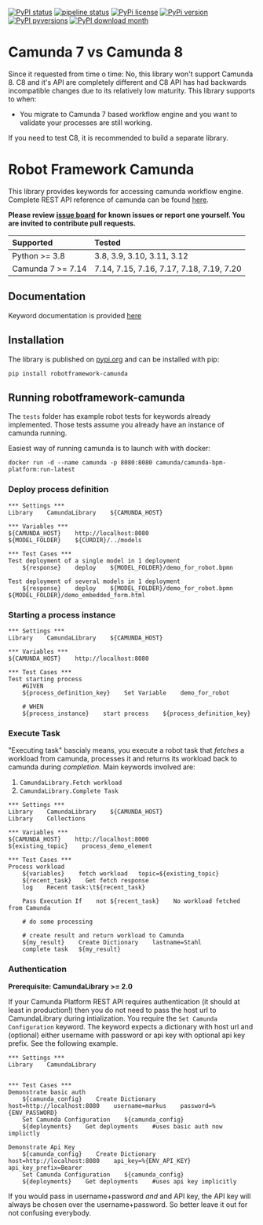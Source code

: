 [![PyPI status](https://img.shields.io/pypi/status/robotframework-camunda.svg)](https://pypi.python.org/pypi/robotframework-camunda/) [![pipeline status](https://gitlab.com/robotframework-camunda-demos/robotframework-camunda-mirror/badges/master/pipeline.svg)](https://gitlab.com/robotframework-camunda-demos/robotframework-camunda-mirror/-/commits/master) [![PyPi license](https://badgen.net/pypi/license/robotframework-camunda/)](https://pypi.com/project/robotframework-camunda/) [![PyPi version](https://badgen.net/pypi/v/robotframework-camunda/)](https://pypi.org/project/robotframework-camunda) [![PyPI pyversions](https://img.shields.io/pypi/pyversions/robotframework-camunda.svg)](https://pypi.python.org/pypi/robotframework-camunda/) [![PyPI download month](https://img.shields.io/pypi/dm/robotframework-camunda.svg)](https://pypi.python.org/pypi/robotframework-camunda/) 

# Camunda 7 vs Camunda 8
Since it requested from time o time: No, this library won't support Camunda 8. C8 and it's API are completely different and C8 API has had backwards incompatible changes due to its relatively low maturity. This library supports to when:
- You migrate to Camunda 7 based workflow engine and you want to validate your processes are still working.

If you need to test C8, it is recommended to build a separate library.

# Robot Framework Camunda

This library provides keywords for accessing camunda workflow engine. Complete REST API reference of camunda 
can be found [here](https://docs.camunda.org/manual/7.14/reference/rest/).

**Please review [issue board](https://github.com/MarketSquare/robotframework-camunda/issues) for 
known issues or report one yourself. You are invited to contribute pull requests.**

| Supported | Tested |
| :----- | :----- |
| Python >= 3.8 | 3.8, 3.9, 3.10, 3.11, 3.12 |
| Camunda 7 >= 7.14 | 7.14, 7.15, 7.16, 7.17, 7.18, 7.19, 7.20 |

## Documentation

Keyword documentation is provided [here](https://robotframework-camunda-demos.gitlab.io/robotframework-camunda-mirror/latest/keywords/camundalibrary)

## Installation

The library is published on [pypi.org](https://pypi.org/project/robotframework-camunda/) and can be installed with pip:

```shell
pip install robotframework-camunda
```

## Running robotframework-camunda
The `tests` folder has example robot tests for keywords already implemented. Those tests assume you already have an 
instance of camunda running.

Easiest way of running camunda is to launch with with docker:
```shell
docker run -d --name camunda -p 8080:8080 camunda/camunda-bpm-platform:run-latest
```

### Deploy process definition

```robot
*** Settings ***
Library    CamundaLibrary    ${CAMUNDA_HOST}

*** Variables ***
${CAMUNDA_HOST}    http://localhost:8080
${MODEL_FOLDER}    ${CURDIR}/../models

*** Test Cases ***
Test deployment of a single model in 1 deployment
    ${response}    deploy    ${MODEL_FOLDER}/demo_for_robot.bpmn

Test deployment of several models in 1 deployment
    ${response}    deploy    ${MODEL_FOLDER}/demo_for_robot.bpmn    ${MODEL_FOLDER}/demo_embedded_form.html
```

### Starting a process instance

```robot
*** Settings ***
Library    CamundaLibrary    ${CAMUNDA_HOST}

*** Variables ***
${CAMUNDA_HOST}    http://localhost:8080

*** Test Cases ***
Test starting process
    #GIVEN
    ${process_definition_key}    Set Variable    demo_for_robot

    # WHEN
    ${process_instance}    start process    ${process_definition_key}
```

### Execute Task
"Executing task" bascialy means, you execute a robot task that *fetches* a workload from camunda, processes it and 
returns its workload back to camunda during *completion*. Main keywords involved are:
1. `CamundaLibrary.Fetch workload`
1. `CamundaLibrary.Complete Task`

```robot
*** Settings ***
Library    CamundaLibrary    ${CAMUNDA_HOST}
Library    Collections

*** Variables ***
${CAMUNDA_HOST}    http://localhost:8000
${existing_topic}    process_demo_element

*** Test Cases ***
Process workload
    ${variables}    fetch workload   topic=${existing_topic}
    ${recent_task}    Get fetch response
    log    Recent task:\t${recent_task}

    Pass Execution If    not ${recent_task}    No workload fetched from Camunda
 
    # do some processing
    
    # create result and return workload to Camunda
    ${my_result}    Create Dictionary    lastname=Stahl
    complete task   ${my_result}
```

### Authentication

**Prerequisite: CamundaLibrary >= 2.0**

If your Camunda Platform REST API requires authentication (it should at least in production!) then you do not need to pass the host url to CamundaLibrary during intialization. You require the `Set Camunda Configuration` keyword. The keyword expects a dictionary with host url and (optional) either username with password or api key with optional api key prefix. See the following example.

```robot
*** Settings ***
Library    CamundaLibrary


*** Test Cases ***
Demonstrate basic auth
    ${camunda_config}    Create Dictionary    host=http://localhost:8080    username=markus    password=%{ENV_PASSWORD}
    Set Camunda Configuration    ${camunda_config}
    ${deployments}    Get deployments    #uses basic auth now implictly

Demonstrate Api Key
    ${camunda_config}    Create Dictionary    host=http://localhost:8080    api_key=%{ENV_API_KEY}   api_key_prefix=Bearer
    Set Camunda Configuration    ${camunda_config}
    ${deployments}    Get deployments    #uses api key implicitly
```
If you would pass in username+password *and* and API key, the API key will always be chosen over the username+password. So better leave it out for not confusing everybody.

